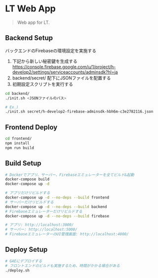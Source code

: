 # LT Web App

> Web app for LT.


## Backend Setup

バックエンドのFirebaseの環境設定を実施する
1. 下記から新しい秘密鍵を生成する<br>
https://console.firebase.google.com/u/1/project/h-develop2/settings/serviceaccounts/adminsdk?hl=ja
2. backend/secret/ 配下にJSONファイルを配置する
3. 初期設定スクリプトを実行する
``` bash
cd backend/
./init.sh <JSONファイルのパス>

# Ex.)
./init.sh secret/h-develop2-firebase-adminsdk-hbh6m-c3e2782116.json
```

## Frontend Deploy

``` bash
cd frontend/
npm install
npm run build
```

## Build Setup

``` bash
# Dockerでアプリ、サーバー、Firebaseエミュレーターを全てビルド&起動
docker-compose build
docker-compose up -d

# アプリだけリビルドする
docker-compose up -d --no-deps --build frontend
# サーバーだけリビルドする
docker-compose up -d --no-deps --build backend
# Firebaseエミュレーターだけリビルドする
docker-compose up -d --no-deps --build firebase

# アプリ: http://localhost:3000/
# サーバー: http://localhost:5000/
# FirebaseエミュレーターのUI管理画面: http://localhost:4000/
```


## Deploy Setup

``` bash
# GAEにデプロイする
# フロントエンドのビルドも実施するため、時間がかかる場合がある
./deploy.sh
